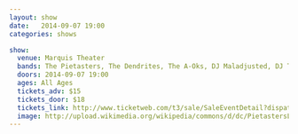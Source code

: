 ```yaml
---
layout: show
date:   2014-09-07 19:00
categories: shows

show:
  venue: Marquis Theater
  bands: The Pietasters, The Dendrites, The A-Oks, DJ Maladjusted, DJ Tone
  doors: 2014-09-07 19:00
  ages: All Ages
  tickets_adv: $15
  tickets_door: $18
  tickets_link: http://www.ticketweb.com/t3/sale/SaleEventDetail?dispatch=loadSelectionData&eventId=5049215&pl=marquis
  image: http://upload.wikimedia.org/wikipedia/commons/d/dc/PietastersLive.jpg
---
```

